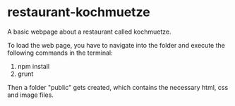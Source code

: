# restaurant-kochmuetze
A basic webpage about a restaurant called kochmuetze.

To load the web page, you have to navigate into the folder and execute the following commands in the terminal:

1. npm install
2. grunt

Then a folder "public" gets created, which contains the necessary html, css and image files.
